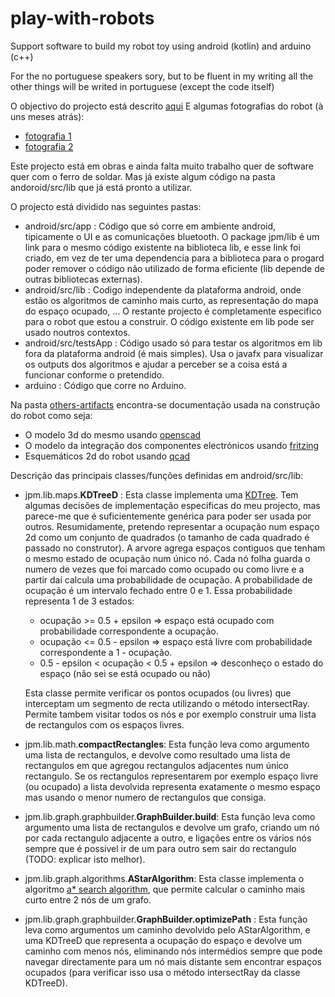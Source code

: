 # play-with-robots
Support software to build my robot toy using android (kotlin) and arduino (c++)

For the no portuguese speakers sory, but to be fluent in my writing all the other things will be writed in portuguese (except the code itself)

O objectivo do projecto está descrito [aqui](https://github.com/jpmoreto/play-with-robots/blob/master/docs/descri%C3%A7%C3%A3o_robot.pdf)
E algumas fotografias do robot (à uns meses atrás):
* [fotografia 1](https://github.com/jpmoreto/play-with-robots/blob/master/docs/20170208_013006.jpg)
* [fotografia 2](https://github.com/jpmoreto/play-with-robots/blob/master/docs/20170208_013019.jpg)

Este projecto está em obras e ainda falta muito trabalho quer de software quer com o ferro de soldar. Mas já existe algum código na pasta andoroid/src/lib que já está pronto a utilizar. 

O projecto está dividido nas seguintes pastas:
* android/src/app : Código que só corre em ambiente android, tipicamente o UI e as comunicações bluetooth. O package jpm/lib é um link para o mesmo código existente na biblioteca lib, e esse link foi criado, em vez de ter uma dependencia para a biblioteca para o progard poder remover o código não utilizado de forma eficiente (lib depende de outras bibliotecas externas).
* android/src/lib : Codigo independente da plataforma android, onde estão os algoritmos de caminho mais curto, as representação do mapa do espaço ocupado, ... O restante projecto é completamente especifico para o robot que estou a construir. O código existente em lib pode ser usado noutros contextos.
* android/src/testsApp : Código usado só para testar os algoritmos em lib fora da plataforma android (é mais simples). Usa o javafx para visualizar os outputs dos algoritmos e ajudar a perceber se a coisa está a funcionar conforme o pretendido.
* arduino : Código que corre no Arduino.

Na pasta [others-artifacts](https://github.com/jpmoreto/play-with-robots/tree/master/others-artifacts) encontra-se documentação usada na construção do robot como seja:
* O modelo 3d do mesmo usando [openscad](http://www.openscad.org/)
* O modelo da integração dos componentes electrónicos usando [fritzing](http://fritzing.org)
* Esquemáticos 2d do robot usando [qcad](https://qcad.org)

Descrição das principais classes/funções definidas em android/src/lib:
* jpm.lib.maps.**KDTreeD** : Esta classe implementa uma [KDTree](https://en.wikipedia.org/wiki/K-d_tree). Tem algumas decisões de implementação especificas do meu projecto, mas parece-me que é suficientemente genérica para poder ser usada por outros. Resumidamente, pretendo representar a ocupação num espaço 2d como um conjunto de quadrados (o tamanho de cada quadrado é passado no construtor). A arvore agrega espaços contiguos que tenham o mesmo estado de ocupação num único nó. Cada nó folha guarda o numero de vezes que foi marcado como ocupado ou como livre e a partir daí calcula uma probabilidade de ocupação. A probabilidade de ocupação é um intervalo fechado entre 0 e 1. Essa probabilidade representa 1 de 3 estados:
  * ocupação >= 0.5 + epsilon => espaço está ocupado com probabilidade correspondente a ocupação.
  * ocupação <= 0.5 - epsilon => espaço está livre com probabilidade correspondente a 1 - ocupação.
  * 0.5 - epsilon < ocupação < 0.5 + epsilon => desconheço o estado do espaço (não sei se está ocupado ou não)
  
  Esta classe permite verificar os pontos ocupados (ou livres) que interceptam um segmento de recta utilizando o método intersectRay.
  Permite tambem visitar todos os nós e por exemplo construir uma lista de rectangulos com os espaços livres.
  
* jpm.lib.math.**compactRectangles**: Esta função leva como argumento uma lista de rectangulos, e devolve como resultado uma lista de rectangulos em que agregou rectangulos adjacentes num único rectangulo. Se os rectangulos representarem por exemplo espaço livre (ou ocupado) a lista devolvida representa exatamente o mesmo espaço mas usando o menor numero de rectangulos que consiga.  
* jpm.lib.graph.graphbuilder.**GraphBuilder.build**: Esta função leva como argumento uma lista de rectangulos e devolve um grafo, criando um nó por cada rectangulo adjacente a outro, e ligações entre os vários nós sempre que é possivel ir de um para outro sem sair do rectangulo (TODO: explicar isto melhor).  
* jpm.lib.graph.algorithms.**AStarAlgorithm**: Esta classe implementa o algoritmo [a* search algorithm](https://en.wikipedia.org/wiki/A*_search_algorithm), que permite calcular o caminho mais curto entre 2 nós de um grafo.
* jpm.lib.graph.graphbuilder.**GraphBuilder.optimizePath** : Esta função leva como argumentos um caminho devolvido pelo AStarAlgorithm, e uma KDTreeD que representa a ocupação do espaço e devolve um caminho com menos nós, eliminando nós intermédios sempre que pode navegar directamente para um nó mais distante sem encontrar espaços ocupados (para verificar isso usa o método intersectRay da classe KDTreeD).

 
 